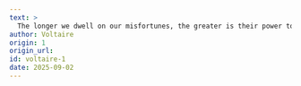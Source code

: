```yaml
---
text: >
  The longer we dwell on our misfortunes, the greater is their power to harm us.
author: Voltaire
origin: 1
origin_url:
id: voltaire-1
date: 2025-09-02 
---
```

